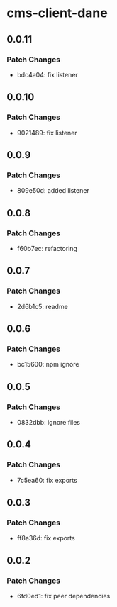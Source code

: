 # cms-client-dane

## 0.0.11

### Patch Changes

- bdc4a04: fix listener

## 0.0.10

### Patch Changes

- 9021489: fix listener

## 0.0.9

### Patch Changes

- 809e50d: added listener

## 0.0.8

### Patch Changes

- f60b7ec: refactoring

## 0.0.7

### Patch Changes

- 2d6b1c5: readme

## 0.0.6

### Patch Changes

- bc15600: npm ignore

## 0.0.5

### Patch Changes

- 0832dbb: ignore files

## 0.0.4

### Patch Changes

- 7c5ea60: fix exports

## 0.0.3

### Patch Changes

- ff8a36d: fix exports

## 0.0.2

### Patch Changes

- 6fd0ed1: fix peer dependencies
